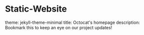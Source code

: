# Static-Website
theme: jekyll-theme-minimal
title: Octocat's homepage
description: Bookmark this to keep an eye on our project updates!

